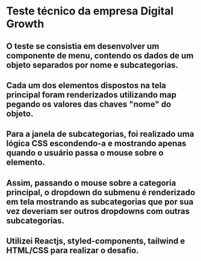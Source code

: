# Teste técnico da empresa Digital Growth

## O teste se consistia em desenvolver um componente de menu, contendo os dados de um objeto separados por nome e subcategorias.

## Cada um dos elementos dispostos na tela principal foram renderizados utilizando map pegando os valores das chaves "nome" do objeto.

## Para a janela de subcategorias, foi realizado uma lógica CSS escondendo-a e mostrando apenas quando o usuário passa o mouse sobre o elemento.

## Assim, passando o mouse sobre a categoria principal, o dropdown do submenu é renderizado em tela mostrando as subcategorias que por sua vez deveriam ser outros dropdowns com outras subcategorias.

## Utilizei Reactjs, styled-components, tailwind e HTML/CSS para realizar o desafio.
